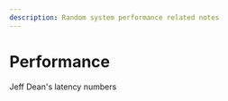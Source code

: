 ```yaml
---
description: Random system performance related notes
---
```


# Performance

Jeff Dean's latency numbers

